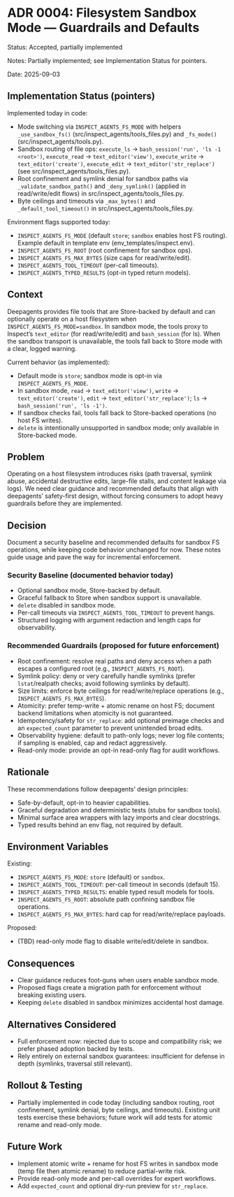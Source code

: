 # ADR 0004: Filesystem Sandbox Mode — Guardrails and Defaults

Status: Accepted, partially implemented

Notes: Partially implemented; see Implementation Status for pointers.

Date: 2025-09-03

## Implementation Status (pointers)

Implemented today in code:
- Mode switching via `INSPECT_AGENTS_FS_MODE` with helpers `_use_sandbox_fs()` (src/inspect_agents/tools_files.py) and `_fs_mode()` (src/inspect_agents/tools.py).
- Sandbox routing of file ops: `execute_ls` → `bash_session('run', 'ls -1 <root>')`, `execute_read` → `text_editor('view')`, `execute_write` → `text_editor('create')`, `execute_edit` → `text_editor('str_replace')` (see src/inspect_agents/tools_files.py).
- Root confinement and symlink denial for sandbox paths via `_validate_sandbox_path()` and `_deny_symlink()` (applied in read/write/edit flows) in src/inspect_agents/tools_files.py.
- Byte ceilings and timeouts via `_max_bytes()` and `_default_tool_timeout()` in src/inspect_agents/tools_files.py.

Environment flags supported today:
- `INSPECT_AGENTS_FS_MODE` (default `store`; `sandbox` enables host FS routing). Example default in template env (env_templates/inspect.env).
- `INSPECT_AGENTS_FS_ROOT` (root confinement for sandbox ops).
- `INSPECT_AGENTS_FS_MAX_BYTES` (size caps for read/write/edit).
- `INSPECT_AGENTS_TOOL_TIMEOUT` (per-call timeouts).
- `INSPECT_AGENTS_TYPED_RESULTS` (opt-in typed return models).

## Context

Deepagents provides file tools that are Store-backed by default and can optionally operate on a host filesystem when `INSPECT_AGENTS_FS_MODE=sandbox`. In sandbox mode, the tools proxy to Inspect’s `text_editor` (for read/write/edit) and `bash_session` (for ls). When the sandbox transport is unavailable, the tools fall back to Store mode with a clear, logged warning.

Current behavior (as implemented):
- Default mode is `store`; sandbox mode is opt-in via `INSPECT_AGENTS_FS_MODE`.  
- In sandbox mode, `read` → `text_editor('view')`, `write` → `text_editor('create')`, `edit` → `text_editor('str_replace')`; `ls` → `bash_session('run', 'ls -1')`.  
- If sandbox checks fail, tools fall back to Store-backed operations (no host FS writes).  
- `delete` is intentionally unsupported in sandbox mode; only available in Store-backed mode.

## Problem

Operating on a host filesystem introduces risks (path traversal, symlink abuse, accidental destructive edits, large-file stalls, and content leakage via logs). We need clear guidance and recommended defaults that align with deepagents’ safety-first design, without forcing consumers to adopt heavy guardrails before they are implemented.

## Decision

Document a security baseline and recommended defaults for sandbox FS operations, while keeping code behavior unchanged for now. These notes guide usage and pave the way for incremental enforcement.

### Security Baseline (documented behavior today)
- Optional sandbox mode, Store-backed by default.
- Graceful fallback to Store when sandbox support is unavailable.
- `delete` disabled in sandbox mode.
- Per-call timeouts via `INSPECT_AGENTS_TOOL_TIMEOUT` to prevent hangs.
- Structured logging with argument redaction and length caps for observability.

### Recommended Guardrails (proposed for future enforcement)
- Root confinement: resolve real paths and deny access when a path escapes a configured root (e.g., `INSPECT_AGENTS_FS_ROOT`).
- Symlink policy: deny or very carefully handle symlinks (prefer `lstat`/realpath checks; avoid following symlinks by default).
- Size limits: enforce byte ceilings for read/write/replace operations (e.g., `INSPECT_AGENTS_FS_MAX_BYTES`).
- Atomicity: prefer temp-write + atomic rename on host FS; document backend limitations when atomicity is not guaranteed.
- Idempotency/safety for `str_replace`: add optional preimage checks and an `expected_count` parameter to prevent unintended broad edits.
- Observability hygiene: default to path-only logs; never log file contents; if sampling is enabled, cap and redact aggressively.
- Read-only mode: provide an opt-in read-only flag for audit workflows.

## Rationale

These recommendations follow deepagents’ design principles:
- Safe-by-default, opt-in to heavier capabilities.  
- Graceful degradation and deterministic tests (stubs for sandbox tools).  
- Minimal surface area wrappers with lazy imports and clear docstrings.  
- Typed results behind an env flag, not required by default.

## Environment Variables

Existing:
- `INSPECT_AGENTS_FS_MODE`: `store` (default) or `sandbox`.
- `INSPECT_AGENTS_TOOL_TIMEOUT`: per-call timeout in seconds (default 15).
- `INSPECT_AGENTS_TYPED_RESULTS`: enable typed result models for tools.
- `INSPECT_AGENTS_FS_ROOT`: absolute path confining sandbox file operations.
- `INSPECT_AGENTS_FS_MAX_BYTES`: hard cap for read/write/replace payloads.

Proposed:
- (TBD) read-only mode flag to disable write/edit/delete in sandbox.

## Consequences

- Clear guidance reduces foot-guns when users enable sandbox mode.
- Proposed flags create a migration path for enforcement without breaking existing users.
- Keeping `delete` disabled in sandbox minimizes accidental host damage.

## Alternatives Considered

- Full enforcement now: rejected due to scope and compatibility risk; we prefer phased adoption backed by tests.
- Rely entirely on external sandbox guarantees: insufficient for defense in depth (symlinks, traversal still relevant).

## Rollout & Testing

- Partially implemented in code today (including sandbox routing, root confinement, symlink denial, byte ceilings, and timeouts). Existing unit tests exercise these behaviors; future work will add tests for atomic rename and read-only mode.

## Future Work

- Implement atomic write + rename for host FS writes in sandbox mode (temp file then atomic rename) to reduce partial-write risk.
- Provide read-only mode and per-call overrides for expert workflows.
- Add `expected_count` and optional dry-run preview for `str_replace`.

